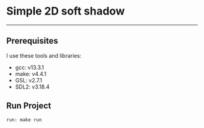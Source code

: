 # Simple 2D soft shadow

---

## Prerequisites

I use these tools and libraries:

- gcc: v13.3.1
- make: v4.4.1
- GSL: v2.7.1
- SDL2: v3.18.4

## Run Project

```bash
run: make run
```
